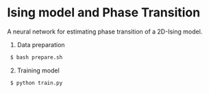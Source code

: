 # Ising model and Phase Transition

A neural network for estimating phase transition of a 2D-Ising model.

1. Data preparation
```bash
 $ bash prepare.sh
```

2. Training model
```bash
 $ python train.py
```
